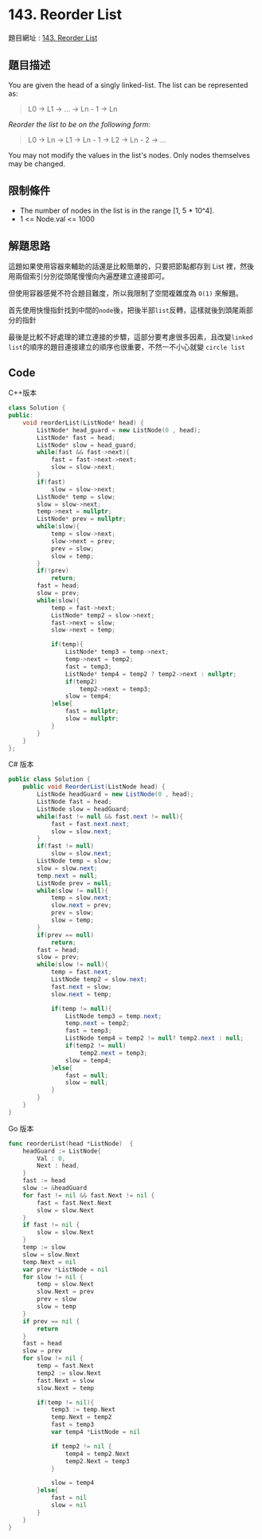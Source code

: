 # 143. Reorder List

題目網址 : [143. Reorder List](https://leetcode.com/problems/reorder-list)

## 題目描述

You are given the head of a singly linked-list. The list can be represented as:

> L0 → L1 → … → Ln - 1 → Ln

_Reorder the list to be on the following form:_

> L0 → Ln → L1 → Ln - 1 → L2 → Ln - 2 → …

You may not modify the values in the list's nodes. Only nodes themselves may be changed.

## 限制條件

- The number of nodes in the list is in the range [1, 5 * 10^4].
- 1 <= Node.val <= 1000

## 解題思路

這題如果使用容器來輔助的話還是比較簡單的，只要把節點都存到 List 裡，然後用兩個索引分別從頭尾慢慢向內遍歷建立連接即可。

但使用容器感覺不符合題目難度，所以我限制了空間複雜度為 `O(1)` 來解題。

首先使用快慢指針找到中間的`node`後，把後半部`list`反轉，這樣就後到頭尾兩部分的指針

最後是比較不好處理的建立連接的步驟，這部分要考慮很多因素，且改變`linked list`的順序的題目連接建立的順序也很重要，不然一不小心就變 `circle list`

## Code

C++版本

```C++
class Solution {
public:
    void reorderList(ListNode* head) {
        ListNode* head_guard = new ListNode(0 , head);
        ListNode* fast = head;
        ListNode* slow = head_guard;
        while(fast && fast->next){
            fast = fast->next->next;
            slow = slow->next;
        }
        if(fast)
            slow = slow->next;
        ListNode* temp = slow;
        slow = slow->next;
        temp->next = nullptr;
        ListNode* prev = nullptr;
        while(slow){
            temp = slow->next;
            slow->next = prev;
            prev = slow;
            slow = temp;
        }
        if(!prev)
            return;
        fast = head;
        slow = prev;
        while(slow){
            temp = fast->next;
            ListNode* temp2 = slow->next;
            fast->next = slow;
            slow->next = temp;

            if(temp){
                ListNode* temp3 = temp->next;
                temp->next = temp2;
                fast = temp3;
                ListNode* temp4 = temp2 ? temp2->next : nullptr;
                if(temp2)
                    temp2->next = temp3;
                slow = temp4;
            }else{
                fast = nullptr;
                slow = nullptr;
            }
        }
    }
};
```

C# 版本

```C#
public class Solution {
    public void ReorderList(ListNode head) {
        ListNode headGuard = new ListNode(0 , head);
        ListNode fast = head;
        ListNode slow = headGuard;
        while(fast != null && fast.next != null){
            fast = fast.next.next;
            slow = slow.next;
        }
        if(fast != null)
            slow = slow.next;
        ListNode temp = slow;
        slow = slow.next;
        temp.next = null;
        ListNode prev = null;
        while(slow != null){
            temp = slow.next;
            slow.next = prev;
            prev = slow;
            slow = temp;
        }
        if(prev == null)
            return;
        fast = head;
        slow = prev;
        while(slow != null){
            temp = fast.next;
            ListNode temp2 = slow.next;
            fast.next = slow;
            slow.next = temp;

            if(temp != null){
                ListNode temp3 = temp.next;
                temp.next = temp2;
                fast = temp3;
                ListNode temp4 = temp2 != null? temp2.next : null;
                if(temp2 != null)
                    temp2.next = temp3;
                slow = temp4;
            }else{
                fast = null;
                slow = null;
            }
        }
    }
}
```

Go 版本

```go
func reorderList(head *ListNode)  {
    headGuard := ListNode{
        Val : 0,
        Next : head,
    }
    fast := head
    slow := &headGuard
    for fast != nil && fast.Next != nil {
        fast = fast.Next.Next
        slow = slow.Next
    }
    if fast != nil {
        slow = slow.Next
    }
    temp := slow
    slow = slow.Next
    temp.Next = nil
    var prev *ListNode = nil
    for slow != nil {
        temp = slow.Next
        slow.Next = prev
        prev = slow
        slow = temp
    }
    if prev == nil {
        return
    }
    fast = head
    slow = prev
    for slow != nil {
        temp = fast.Next
        temp2 := slow.Next
        fast.Next = slow
        slow.Next = temp

        if(temp != nil){
            temp3 := temp.Next
            temp.Next = temp2
            fast = temp3
            var temp4 *ListNode = nil

            if temp2 != nil {
                temp4 = temp2.Next
                temp2.Next = temp3
            }

            slow = temp4
        }else{
            fast = nil
            slow = nil
        }
    }
}
```
